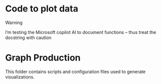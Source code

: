 # Code to plot data
> [!WARNING]  
> I’m testing the Microsoft copilot AI to document functions – thus treat the docstring with caution

# Graph Production

This folder contains scripts and configuration files used to generate visualizations.

